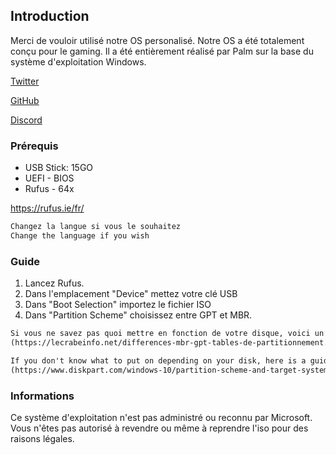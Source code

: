 ## Introduction

Merci de vouloir utilisé notre OS personalisé. Notre OS a été totalement conçu pour le gaming.
Il a été entièrement réalisé par Palm sur la base du système d'exploitation Windows.

[Twitter](https://twitter.com/rishy222/)

[GitHub](https://github.com/PalmT/)

[Discord](https://discord.com/invite/CxDt7b6Paz/)

### Prérequis

- USB Stick: 15GO 
- UEFI - BIOS
- Rufus - 64x

https://rufus.ie/fr/

```markdown
Changez la langue si vous le souhaitez
Change the language if you wish
```
### Guide

1. Lancez Rufus.
2. Dans l'emplacement "Device" mettez votre clé USB
3. Dans "Boot Selection" importez le fichier ISO
4. Dans "Partition Scheme" choisissez entre GPT et MBR.

```markdown
Si vous ne savez pas quoi mettre en fonction de votre disque, voici un guide :
(https://lecrabeinfo.net/differences-mbr-gpt-tables-de-partitionnement.html#:~:text=Le%20GPT%20fonctionne%20de%20pair,pas%20de%20code%20d'amor%C3%A7age.)

If you don't know what to put on depending on your disk, here is a guide:
(https://www.diskpart.com/windows-10/partition-scheme-and-target-system-type-rufus-window-10-0001.html)
```

### Informations

Ce système d'exploitation n'est pas administré ou reconnu par Microsoft.
Vous n'êtes pas autorisé à revendre ou même à reprendre l'iso pour des raisons légales.
